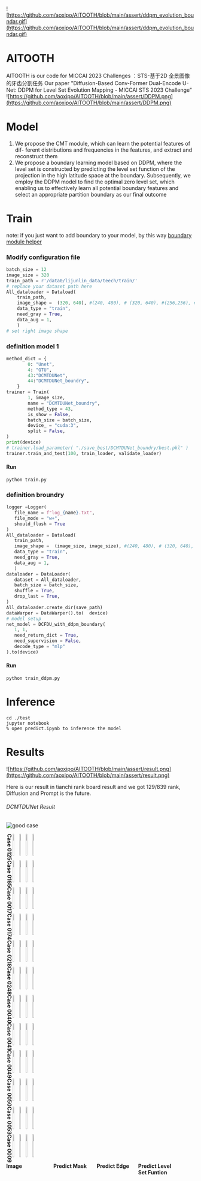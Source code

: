 ![https://github.com/aoxipo/AITOOTH/blob/main/assert/ddpm_evolution_boundar.gif](https://github.com/aoxipo/AITOOTH/blob/main/assert/ddpm_evolution_boundar.gif)

# AITOOTH
AITOOTH is our code for MICCAI 2023 Challenges ：STS-基于2D 全景图像的牙齿分割任务
Our paper "Diffusion-Based Conv-Former Dual-Encode U-Net: DDPM for Level Set Evolution Mapping - MICCAI STS 2023 Challenge"
![https://github.com/aoxipo/AITOOTH/blob/main/assert/DDPM.png](https://github.com/aoxipo/AITOOTH/blob/main/assert/DDPM.png)

# Model

1. We propose the CMT module, which can learn the potential features of dif-
   ferent distributions and frequencies in the features, and extract and reconstruct
   them
2. We propose a boundary learning model based on DDPM, where the level
   set is constructed by predicting the level set function of the projection in the high
   latitude space at the boundary. Subsequently, we employ the DDPM model to
   find the optimal zero level set, which enabling us to effectively learn all potential
   boundary features and select an appropriate partition boundary as our final
   outcome

# Train
note: if you just want to add boundary to your model, by this way [boundary module helper](./boundry/README.md)
### Modify configuration file

```python
batch_size = 12
image_size = 320
train_path = r'/data0/lijunlin_data/teech/train/'
# replace your dataset path here
All_dataloader = Dataload(
    train_path, 
    image_shape =  (320, 640), #(240, 480), # (320, 640), #(256,256), #(320, 640),
    data_type = "train",
    need_gray = True,
    data_aug = 1,
    )
# set right image shape
```

### definition model 1 

```python
method_dict = {
        0: "Unet",
        4: "GTU",
        43:"DCMTDUNet",
       	44:"DCMTDUNet_boundry",
    }
trainer = Train( 
        1, image_size,
        name = "DCMTDUNet_boundry",
        method_type = 43,
        is_show = False,
        batch_size = batch_size,
        device_ = "cuda:3",
        split = False,
)
print(device)
# trainer.load_parameter( "./save_best/DCMTDUNet_boundry/best.pkl" )
trainer.train_and_test(100, train_loader, validate_loader)
```

#### Run 
```shell
python train.py
```

### definition broundry 

```python
logger =Logger( 
   file_name = f"log_{name}.txt", 
   file_mode = "w+", 
   should_flush = True
)
All_dataloader = Dataload(
   train_path, 
   image_shape =  (image_size, image_size), #(240, 480), # (320, 640), #(256,256), #(320, 640),
   data_type = "train",
   need_gray = True,
   data_aug = 1,
   )
dataloader = DataLoader(
   dataset = All_dataloader,
   batch_size = batch_size,
   shuffle = True,
   drop_last = True,
)
All_dataloader.create_dir(save_path)
dataWarper = DataWarper().to(  device)
# model setup
net_model = DCFDU_with_ddpm_boundary(
   1, 1, 
   need_return_dict = True,
   need_supervision = False,
   decode_type = "mlp"
).to(device)
```

#### Run 
```shell
python train_ddpm.py
```

# Inference

```shell
cd ./test
jupyter notebook
% open predict.ipynb to inference the model
```

# Results

![https://github.com/aoxipo/AITOOTH/blob/main/assert/result.png](https://github.com/aoxipo/AITOOTH/blob/main/assert/result.png)

Here is our result in tianchi rank board result and we got 129/839 rank,  Diffusion and Prompt is the future.

###### DCMTDUNet Result

![good case](https://github.com/aoxipo/AITOOTH/blob/main/assert/img1.png)


<div style = "align:center; display: flex;" >
   <div style = "writing-mode: tb;text-align: center;" width = "8%", height = "100%"><strong>Case 0125</strong></div>
   <div style = "direction: ltr;"  width = "90%">
      <img src="https://github.com/aoxipo/AITOOTH/blob/main/assert/read/test_125.png" width="22%" height="90%"><img src="https://github.com/aoxipo/AITOOTH/blob/main/assert/read/test_125_mask.png" width="22%" height="90%"><img src="https://github.com/aoxipo/AITOOTH/blob/main/assert/read/test_125edge.png" width="22%" height="90%"/><img src="https://github.com/aoxipo/AITOOTH/blob/main/assert/read/test_125_levelset.png" width="22%" height="90%"/>
   </div>
</div>
    

<div style = "align:center; display: flex;" >
   <div style = "writing-mode: tb;text-align: center;" width = "8%", height = "100%"><strong>Case 0165</strong></div>
   <div style = "direction: ltr;"  width = "90%">
      <img src="https://github.com/aoxipo/AITOOTH/blob/main/assert/read/test_165.png" width="22%" height="90%"><img src="https://github.com/aoxipo/AITOOTH/blob/main/assert/read/test_165_mask.png" width="22%" height="90%"><img src="https://github.com/aoxipo/AITOOTH/blob/main/assert/read/test_165edge.png" width="22%" height="90%"/><img src="https://github.com/aoxipo/AITOOTH/blob/main/assert/read/test_165_levelset.png" width="22%" height="90%"/>
   </div>
</div>
    

<div style = "align:center; display: flex;" >
   <div style = "writing-mode: tb;text-align: center;" width = "8%", height = "100%"><strong>Case 0017</strong></div>
   <div style = "direction: ltr;"  width = "90%">
      <img src="https://github.com/aoxipo/AITOOTH/blob/main/assert/read/test_17.png" width="22%" height="90%"><img src="https://github.com/aoxipo/AITOOTH/blob/main/assert/read/test_17_mask.png" width="22%" height="90%"><img src="https://github.com/aoxipo/AITOOTH/blob/main/assert/read/test_17edge.png" width="22%" height="90%"/><img src="https://github.com/aoxipo/AITOOTH/blob/main/assert/read/test_17_levelset.png" width="22%" height="90%"/>
   </div>
</div>
    

<div style = "align:center; display: flex;" >
   <div style = "writing-mode: tb;text-align: center;" width = "8%", height = "100%"><strong>Case 0174</strong></div>
   <div style = "direction: ltr;"  width = "90%">
      <img src="https://github.com/aoxipo/AITOOTH/blob/main/assert/read/test_174.png" width="22%" height="90%"><img src="https://github.com/aoxipo/AITOOTH/blob/main/assert/read/test_174_mask.png" width="22%" height="90%"><img src="https://github.com/aoxipo/AITOOTH/blob/main/assert/read/test_174edge.png" width="22%" height="90%"/><img src="https://github.com/aoxipo/AITOOTH/blob/main/assert/read/test_174_levelset.png" width="22%" height="90%"/>
   </div>
</div>
    

<div style = "align:center; display: flex;" >
   <div style = "writing-mode: tb;text-align: center;" width = "8%", height = "100%"><strong>Case 0218</strong></div>
   <div style = "direction: ltr;"  width = "90%">
      <img src="https://github.com/aoxipo/AITOOTH/blob/main/assert/read/test_218.png" width="22%" height="90%"><img src="https://github.com/aoxipo/AITOOTH/blob/main/assert/read/test_218_mask.png" width="22%" height="90%"><img src="https://github.com/aoxipo/AITOOTH/blob/main/assert/read/test_218edge.png" width="22%" height="90%"/><img src="https://github.com/aoxipo/AITOOTH/blob/main/assert/read/test_218_levelset.png" width="22%" height="90%"/>
   </div>
</div>
    

<div style = "align:center; display: flex;" >
   <div style = "writing-mode: tb;text-align: center;" width = "8%", height = "100%"><strong>Case 0248</strong></div>
   <div style = "direction: ltr;"  width = "90%">
      <img src="https://github.com/aoxipo/AITOOTH/blob/main/assert/read/test_248.png" width="22%" height="90%"><img src="https://github.com/aoxipo/AITOOTH/blob/main/assert/read/test_248_mask.png" width="22%" height="90%"><img src="https://github.com/aoxipo/AITOOTH/blob/main/assert/read/test_248edge.png" width="22%" height="90%"/><img src="https://github.com/aoxipo/AITOOTH/blob/main/assert/read/test_248_levelset.png" width="22%" height="90%"/>
   </div>
</div>
    

<div style = "align:center; display: flex;" >
   <div style = "writing-mode: tb;text-align: center;" width = "8%", height = "100%"><strong>Case 0040</strong></div>
   <div style = "direction: ltr;"  width = "90%">
      <img src="https://github.com/aoxipo/AITOOTH/blob/main/assert/read/test_40.png" width="22%" height="90%"><img src="https://github.com/aoxipo/AITOOTH/blob/main/assert/read/test_40_mask.png" width="22%" height="90%"><img src="https://github.com/aoxipo/AITOOTH/blob/main/assert/read/test_40edge.png" width="22%" height="90%"/><img src="https://github.com/aoxipo/AITOOTH/blob/main/assert/read/test_40_levelset.png" width="22%" height="90%"/>
   </div>
</div>
    

<div style = "align:center; display: flex;" >
   <div style = "writing-mode: tb;text-align: center;" width = "8%", height = "100%"><strong>Case 0041</strong></div>
   <div style = "direction: ltr;"  width = "90%">
      <img src="https://github.com/aoxipo/AITOOTH/blob/main/assert/read/test_41.png" width="22%" height="90%"><img src="https://github.com/aoxipo/AITOOTH/blob/main/assert/read/test_41_mask.png" width="22%" height="90%"><img src="https://github.com/aoxipo/AITOOTH/blob/main/assert/read/test_41edge.png" width="22%" height="90%"/><img src="https://github.com/aoxipo/AITOOTH/blob/main/assert/read/test_41_levelset.png" width="22%" height="90%"/>
   </div>
</div>
    

<div style = "align:center; display: flex;" >
   <div style = "writing-mode: tb;text-align: center;" width = "8%", height = "100%"><strong>Case 0049</strong></div>
   <div style = "direction: ltr;"  width = "90%">
      <img src="https://github.com/aoxipo/AITOOTH/blob/main/assert/read/test_49.png" width="22%" height="90%"><img src="https://github.com/aoxipo/AITOOTH/blob/main/assert/read/test_49_mask.png" width="22%" height="90%"><img src="https://github.com/aoxipo/AITOOTH/blob/main/assert/read/test_49edge.png" width="22%" height="90%"/><img src="https://github.com/aoxipo/AITOOTH/blob/main/assert/read/test_49_levelset.png" width="22%" height="90%"/>
   </div>
</div>
    

<div style = "align:center; display: flex;" >
   <div style = "writing-mode: tb;text-align: center;" width = "8%", height = "100%"><strong>Case 0050</strong></div>
   <div style = "direction: ltr;"  width = "90%">
      <img src="https://github.com/aoxipo/AITOOTH/blob/main/assert/read/test_50.png" width="22%" height="90%"><img src="https://github.com/aoxipo/AITOOTH/blob/main/assert/read/test_50_mask.png" width="22%" height="90%"><img src="https://github.com/aoxipo/AITOOTH/blob/main/assert/read/test_50edge.png" width="22%" height="90%"/><img src="https://github.com/aoxipo/AITOOTH/blob/main/assert/read/test_50_levelset.png" width="22%" height="90%"/>
   </div>
</div>
    

<div style = "align:center; display: flex;" >
   <div style = "writing-mode: tb;text-align: center;" width = "8%", height = "100%"><strong>Case 0053</strong></div>
   <div style = "direction: ltr;"  width = "90%">
      <img src="https://github.com/aoxipo/AITOOTH/blob/main/assert/read/test_53.png" width="22%" height="90%"><img src="https://github.com/aoxipo/AITOOTH/blob/main/assert/read/test_53_mask.png" width="22%" height="90%"><img src="https://github.com/aoxipo/AITOOTH/blob/main/assert/read/test_53edge.png" width="22%" height="90%"/><img src="https://github.com/aoxipo/AITOOTH/blob/main/assert/read/test_53_levelset.png" width="22%" height="90%"/>
   </div>
</div>
    

<div style = "align:center; display: flex;" >
   <div style = "writing-mode: tb;text-align: center;" width = "8%", height = "100%"><strong>Case 0009</strong></div>
   <div style = "direction: ltr;"  width = "90%">
      <img src="https://github.com/aoxipo/AITOOTH/blob/main/assert/read/test_9.png" width="22%" height="90%"><img src="https://github.com/aoxipo/AITOOTH/blob/main/assert/read/test_9_mask.png" width="22%" height="90%"><img src="https://github.com/aoxipo/AITOOTH/blob/main/assert/read/test_9edge.png" width="22%" height="90%"/><img src="https://github.com/aoxipo/AITOOTH/blob/main/assert/read/test_9_levelset.png" width="22%" height="90%"/>
   </div>
</div>

<div style = "display:flex;" >
   <div style = "width:25%;" ><strong>Image</strong></div>
    <div style = " width:23%;" ><strong>Predict Mask</strong></div>
     <div style = "width:22%;" ><strong>Predict Edge</strong></div>
      <div style = "width:20%;" ><strong>Predict Level Set Funtion</strong></div>
</div>